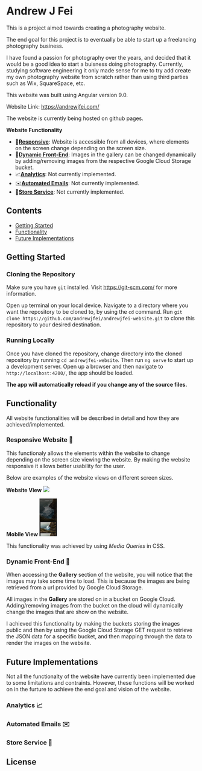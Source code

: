 # Andrew J Fei

This is a project aimed towards creating a photography website.

The end goal for this project is to eventually be able to start up a freelancing photography business.

I have found a passion for photography over the years, and decided that it would be a good idea to start a buisness doing photography. Currently, studying software engineering it only made sense for me to try add create my own photography website from scratch rather than using third parties such as Wix, SquareSpace, etc.

This website was built using Angular version 9.0.

Website Link: https://andrewjfei.com/

The website is currently being hosted on github pages.

**Website Functionality**

* 📱[**Responsive**](#responsive-website): Website is accessible from all devices, where elements on the screen change depending on the screen size.
* 🎇[**Dynamic Front-End**](#dynamic-front-end): Images in the gallery can be changed dynamically by adding/removing images from the respective Google Cloud Storage bucket.
* 📈[**Analytics**](#analytics): Not currently implemented.
* ✉️[**Automated Emails**](#automated-emails): Not currently implemented.
* 👕[**Store Service**](#store-service): Not currently implemented.

## Contents
- [Getting Started](#getting-started)
- [Functionality](#functionality)
- [Future Implementations](#future-implementations)

<a name="getting-started"></a>
## Getting Started

### Cloning the Repository

Make sure you have `git` installed. Visit https://git-scm.com/ for more information.

Open up terminal on your local device. Navigate to a directory where you want the repository to be cloned to, by using the `cd` command. Run `git clone https://github.com/andrewjfei/andrewjfei-website.git` to clone this repository to your desired destination.

### Running Locally

Once you have cloned the repository, change directory into the cloned repository by running `cd andrewjfei-website`. Then run `ng serve` to start up a development server. Open up a browser and then navigate to `http://localhost:4200/`, the app should be loaded. 

**The app will automatically reload if you change any of the source files.**

<a name="functionality"></a>
## Functionality

All website functionalities will be described in detail and how they are achieved/implemented.

<a name="responsive-website"></a>
### Responsive Website 📱

This functionaly allows the elements within the website to change depending on the screen size viewing the website. By making the website responsive it allows better usability for the user.

Below are examples of the website views on different screen sizes.

**Website View**
<img src="./wesbite-view.png" height="100">

**Mobile View**
<img src="./mobile-view.png" height="100">

This functionality was achieved by using _Media Queries_ in CSS.

<a name="dynamic-front-end"></a>
### Dynamic Front-End 🎇

When accessing the **Gallery** section of the website, you will notice that the images may take some time to load. This is because the images are being retrieved from a url provided by Google Cloud Storage.

All images in the **Gallery** are stored on in a bucket on Google Cloud. Adding/removing images from the bucket on the cloud will dynamically change the images that are show on the website.

I achieved this functionality by making the buckets storing the images public and then by using the Google Cloud Storage GET request to retrieve the JSON data for a specific bucket, and then mapping through the data to render the images on the website.

<a name="future-implementations"></a>
## Future Implementations

Not all the functionalty of the website have currently been implemented due to some limitations and contraints. However, these functions will be worked on in the furture to achieve the end goal and vision of the website.

<a name="analytics"></a>
### Analytics 📈

<a name="automated-emails"></a>
### Automated Emails ✉️

<a name="store-service"></a>
### Store Service 👕

## License
